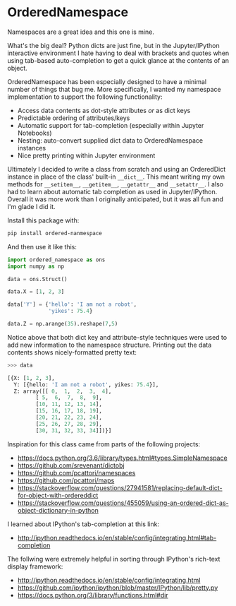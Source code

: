 # OrderedNamespace

Namespaces are a great idea and this one is mine.

What's the big deal?  Python dicts are just fine, but in the Jupyter/IPython interactive environment I hate having to deal with brackets and quotes when using tab-based auto-completion to get a quick glance at the contents of an object.

OrderedNamespace has been especially designed to have a minimal number of things that bug me.  More specifically, I wanted my namespace implementation to support the following functionality:

- Access data contents as dot-style attributes _or_ as dict keys
- Predictable ordering of attributes/keys
- Automatic support for tab-completion (especially within Jupyter Notebooks)
- Nesting: auto-convert supplied dict data to OrderedNamespace instances
- Nice pretty printing within Jupyter environment

Ultimately I decided to write a class from scratch and using an OrderedDict instance in place of the class' built-in `__dict__`.  This meant writing my own methods for `__setitem__`, `__getitem__`, `__getattr__` and `__setattr__`.  I also had to learn about automatic tab completion as used in Jupyter/IPython.  Overall it was more work than I originally anticipated, but it was all fun and I'm glade I did it.

Install this package with:

```bash
pip install ordered-nanmespace
```

And then use it like this:

```py
import ordered_namespace as ons
import numpy as np

data = ons.Struct()

data.X = [1, 2, 3]

data['Y'] = {'hello': 'I am not a robot',
             'yikes': 75.4}

data.Z = np.arange(35).reshape(7,5)
```

Notice above that both dict key and attribute-style techniques were used to add new information to the namespace structure.  Printing out the data contents shows nicely-formatted pretty text:

```py
>>> data

[{X: [1, 2, 3],
  Y: [{hello: 'I am not a robot', yikes: 75.4}],
  Z: array([[ 0,  1,  2,  3,  4],
         [ 5,  6,  7,  8,  9],
         [10, 11, 12, 13, 14],
         [15, 16, 17, 18, 19],
         [20, 21, 22, 23, 24],
         [25, 26, 27, 28, 29],
         [30, 31, 32, 33, 34]])}]
```


Inspiration for this class came from parts of the following projects:
- https://docs.python.org/3.6/library/types.html#types.SimpleNamespace
- https://github.com/srevenant/dictobj
- https://github.com/pcattori/namespaces
- https://github.com/pcattori/maps
- https://stackoverflow.com/questions/27941581/replacing-default-dict-for-object-with-ordereddict
- https://stackoverflow.com/questions/455059/using-an-ordered-dict-as-object-dictionary-in-python

I learned about IPython's tab-completion at this link:
- http://ipython.readthedocs.io/en/stable/config/integrating.html#tab-completion

The follwing were extremely helpful in sorting through IPython's rich-text display framework:
- http://ipython.readthedocs.io/en/stable/config/integrating.html
- https://github.com/ipython/ipython/blob/master/IPython/lib/pretty.py
- https://docs.python.org/3/library/functions.html#dir

